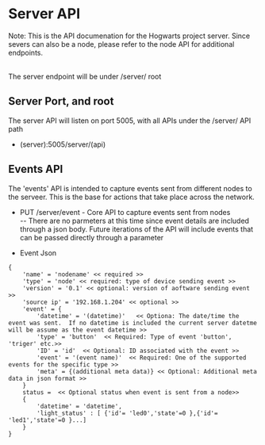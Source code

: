 # Server API

Note: This is the API documenation for the Hogwarts project server.  Since severs can also be a node, please refer to the node API for additional endpoints.<br><br>

The server endpoint will be under /server/ root

## Server Port, and root
The server API will listen on port 5005, with all APIs under the /server/ API path
- (server):5005/server/(api)

## Events API
The 'events' API is intended to capture events sent from different nodes to the serveer.  This is the base for actions that take place across the  network. <br>

- PUT /server/event  - Core API to capture events sent from nodes <br>
-- There are no parmeters at this time since event details are included through a json body.  Future iterations of the API will include events that can be passed directly through a parameter

- Event Json
```
{
    'name' = 'nodename' << required >>
    'type' = 'node' << required: type of device sending event >>
    'version' = '0.1' << optional: version of aoftware sending event >>
    'source ip' = '192.168.1.204' << optional >>
    'event' = {
        'datetime' = '(datetime)'   << Optiona: The date/time the event was sent.  If no datetime is included the current server datetme will be assume as the event datetime >>
        'type' = 'button'  << Required: Type of event 'button', 'triger' etc.>>
        'ID' = 'id'  << Optional: ID associated with the event >>
        'event' = '(event name)'  << Required: One of the supported events for the specific type >>
        'meta' = {(additional meta data)} << Optional: Additional meta data in json format >>
    }
    status =  << Optional status when event is sent from a node>> 
    {  
        'datetime' = 'datetime',
        'light_status' : [ {'id'= 'led0','state'=0 },{'id'= 'led1','state'=0 }...]
    }
}
```




